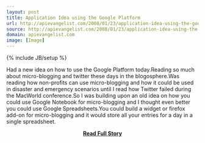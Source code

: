 ```yaml
---
layout: post
title: Application Idea using the Google Platform
url: http://apievangelist.com/2008/01/23/application-idea-using-the-google-platform/
source: http://apievangelist.com/2008/01/23/application-idea-using-the-google-platform/
domain: apievangelist.com
image: [Image]
---
```

{% include JB/setup %}<p>Had a new idea on how to use the Google Platform today.Reading so much about micro-blogging and twitter these days in the blogosphere.Was reading how non-profits can use micro-blogging and how it could be used in disaster and emergency scenarios until I read how Twitter failed during the MacWorld conference.So I was building upon an old idea on how you could use Google Notebook for micro-blogging and I thought even better you could use Google Spreadsheets.You could build a widget or firefox add-on for micro-blogging and it would store all your entries for a day in a single spreadsheet.</p>
<center><p><a href="http://apievangelist.com/2008/01/23/application-idea-using-the-google-platform/" style='padding:25px; font-sze:18px; font-weight: bold;'>Read Full Story</a></p></center>
